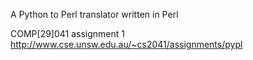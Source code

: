 A Python to Perl translator written in Perl

COMP[29]041 assignment 1
http://www.cse.unsw.edu.au/~cs2041/assignments/pypl
